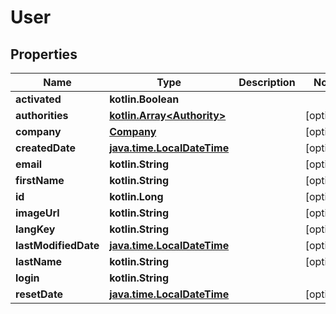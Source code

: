 
# User

## Properties
Name | Type | Description | Notes
------------ | ------------- | ------------- | -------------
**activated** | **kotlin.Boolean** |  | 
**authorities** | [**kotlin.Array&lt;Authority&gt;**](Authority.md) |  |  [optional]
**company** | [**Company**](Company.md) |  |  [optional]
**createdDate** | [**java.time.LocalDateTime**](java.time.LocalDateTime.md) |  |  [optional]
**email** | **kotlin.String** |  |  [optional]
**firstName** | **kotlin.String** |  |  [optional]
**id** | **kotlin.Long** |  |  [optional]
**imageUrl** | **kotlin.String** |  |  [optional]
**langKey** | **kotlin.String** |  |  [optional]
**lastModifiedDate** | [**java.time.LocalDateTime**](java.time.LocalDateTime.md) |  |  [optional]
**lastName** | **kotlin.String** |  |  [optional]
**login** | **kotlin.String** |  | 
**resetDate** | [**java.time.LocalDateTime**](java.time.LocalDateTime.md) |  |  [optional]



